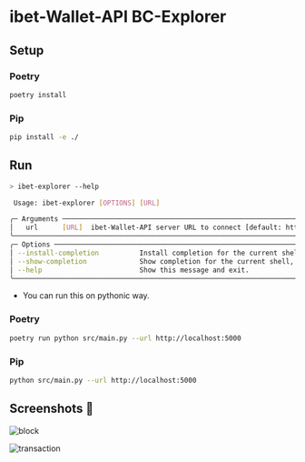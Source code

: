 # ibet-Wallet-API BC-Explorer

## Setup

### Poetry
```bash
poetry install
```

### Pip
```bash
pip install -e ./
```

## Run

```bash
> ibet-explorer --help

 Usage: ibet-explorer [OPTIONS] [URL]

╭─ Arguments ────────────────────────────────────────────────────────────────────────────────────────────────────────────────────────────────────────────────────────────────────────────────────────────────────────────────────────────────────────────────────────────────╮
│   url      [URL]  ibet-Wallet-API server URL to connect [default: http://localhost:5000]                                                                                                                                                                                   │
╰────────────────────────────────────────────────────────────────────────────────────────────────────────────────────────────────────────────────────────────────────────────────────────────────────────────────────────────────────────────────────────────────────────────╯
╭─ Options ──────────────────────────────────────────────────────────────────────────────────────────────────────────────────────────────────────────────────────────────────────────────────────────────────────────────────────────────────────────────────────────────────╮
│ --install-completion          Install completion for the current shell.                                                                                                                                                                                                    │
│ --show-completion             Show completion for the current shell, to copy it or customize the installation.                                                                                                                                                             │
│ --help                        Show this message and exit.                                                                                                                                                                                                                  │
╰────────────────────────────────────────────────────────────────────────────────────────────────────────────────────────────────────────────────────────────────────────────────────────────────────────────────────────────────────────────────────────────────────────────╯
```

- You can run this on pythonic way.

### Poetry
```bash
poetry run python src/main.py --url http://localhost:5000
```

### Pip
```bash
python src/main.py --url http://localhost:5000
```

## Screenshots 👀

![block](https://user-images.githubusercontent.com/15183665/218406188-345a28a2-15da-41d4-b606-808d541ca09a.png)

![transaction](https://user-images.githubusercontent.com/15183665/218406277-05eaa4c9-9433-42a8-8cc4-08d83a003f64.png)

